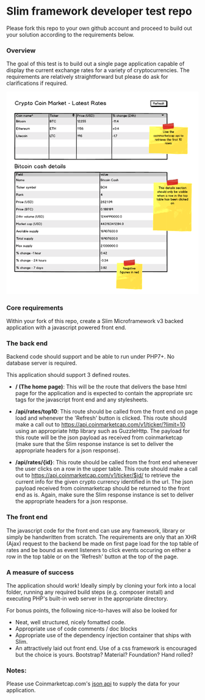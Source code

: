 # Slim framework developer test repo

Please fork this repo to your own github account and proceed to build out your solution according to the requirements below. 


### Overview
The goal of this test is to build out a single page application capable of display the current exchange rates for a variety of cryptocurrencies. The requirements are relatively straightforward but please do ask for clarifications if required. 


![Wireframe](cryptocoinmarket.png) 



### Core requirements
Within your fork of this repo, create a Slim Microframework v3 backed application with a javascript powered front end.

### The back end

Backend code should support and be able to run under PHP7+. No database server is required. 

This application should support 3 defined routes. 

* **/ (The home page)**: This will be the route that delivers the base html page for the application and is expected to contain the appropriate src tags for the javascript front end and any stylesheets. 

* **/api/rates/top10**: This route should be called from the front end on page load and whenever the 'Refresh' button is clicked. This route should make a call out to https://api.coinmarketcap.com/v1/ticker/?limit=10 using an appropriate http library such as GuzzleHttp. The payload for this route  will be the json payload as received from coinmarketcap (make sure that the Slim response instance is set to deliver the appropriate headers for a json response).

* **/api/rates/{id}**: This route should be called from the front end whenever the user clicks on a row in the upper table. This route should make a call out to https://api.coinmarketcap.com/v1/ticker/$id/ to retrieve the current info for the given crypto currency identified in the url. The json payload received from coinmarketcap should be returned to the front end as is. Again, make sure the Slim response instance is set to deliver the appropriate headers for a json response. 


### The front end
The javascript code for the front end can use any framework, library or simply be handwritten from scratch. The requirements are only that an XHR (Ajax) request to the backend be made on first page load for the top table of rates and be bound as event listeners to click events occuring on either a row in the top table or on the 'Refresh' button at the top of the page. 


### A measure of success
The application should work! Ideally simply by cloning your fork into a local folder, running any required build steps (e.g. composer install) and executing PHP's built-in web server in the appropriate directory. 

For bonus points, the following nice-to-haves will also be looked for

 * Neat, well structured, nicely fomatted code. 
 * Appropriate use of code comments / doc blocks
 * Appropriate use of the dependency injection container that ships with Slim.
 * An attractively laid out front end. Use of a css framework is encouraged but the choice is yours. Bootstrap? Material? Foundation? Hand rolled?


### Notes:
Please use Coinmarketcap.com's [json api](https://coinmarketcap.com/api/) to supply the data for your application. 